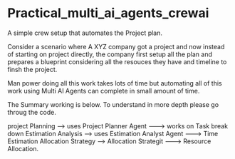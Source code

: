 # Practical_multi_ai_agents_crewai

A simple crew setup that automates the Project plan.

Consider a scenario where A XYZ company got a project and now instead of starting on project directly, the company first setup all the plan and prepares a blueprint considering all the resouces they have and timeline to finsh the project. 

Man power doing all this work takes lots of time but automating all of this work using Multi AI Agents can complete in small amount of time.

The Summary working is below. To understand in more depth please go throug the code.

project Planning --> uses Project Planner Agent ---> works on Task break down
Estimation Analysis --> uses Estimation Analyst Agent ---> Time Estimation
Allocation Strategy --> Allocation Strategit ---> Resource Allocation.
